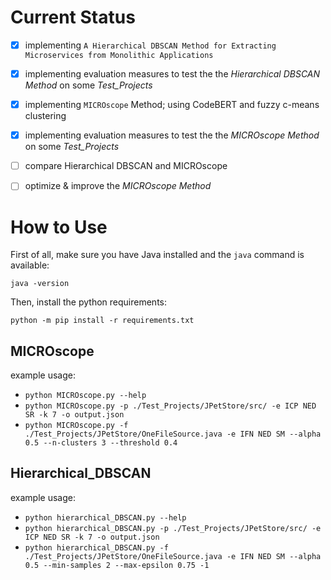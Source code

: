 # Current Status

- [x] implementing `A Hierarchical DBSCAN Method for Extracting Microservices from Monolithic Applications`

- [x] implementing evaluation measures to test the the _Hierarchical DBSCAN Method_ on some _Test_Projects_

- [x] implementing `MICROscope` Method; using CodeBERT and fuzzy c-means clustering

- [x] implementing evaluation measures to test the the _MICROscope Method_ on some _Test_Projects_

- [ ] compare Hierarchical DBSCAN and MICROscope

- [ ] optimize & improve the _MICROscope Method_


# How to Use

First of all, make sure you have Java installed and the `java` command is available:
```
java -version
```
Then, install the python requirements:
```
python -m pip install -r requirements.txt
```


## MICROscope

example usage:

- ``` python MICROscope.py --help ```
- ``` python MICROscope.py -p ./Test_Projects/JPetStore/src/ -e ICP NED SR -k 7 -o output.json ```
- ``` python MICROscope.py -f ./Test_Projects/JPetStore/OneFileSource.java -e IFN NED SM --alpha 0.5 --n-clusters 3 --threshold 0.4 ```


## Hierarchical_DBSCAN

example usage:

- ``` python hierarchical_DBSCAN.py --help ```
- ``` python hierarchical_DBSCAN.py -p ./Test_Projects/JPetStore/src/ -e ICP NED SR -k 7 -o output.json ```
- ``` python hierarchical_DBSCAN.py -f ./Test_Projects/JPetStore/OneFileSource.java -e IFN NED SM --alpha 0.5 --min-samples 2 --max-epsilon 0.75 -1 ```
